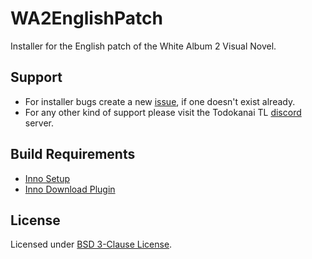 # WA2EnglishPatch

Installer for the English patch of the White Album 2 Visual Novel.

## Support

- For installer bugs create a new [issue](https://github.com/ObserverOfTime/WA2EnglishPatch/issues), if one doesn't exist already.
- For any other kind of support please visit the Todokanai TL [discord](https://discord.gg/Eys2qGq) server.

## Build Requirements

- [Inno Setup](http://www.jrsoftware.org/isdl.php)
- [Inno Download Plugin](https://mitrichsoftware.wordpress.com/inno-setup-tools/inno-download-plugin/)

## License

Licensed under [BSD 3-Clause License](./LICENSE).
